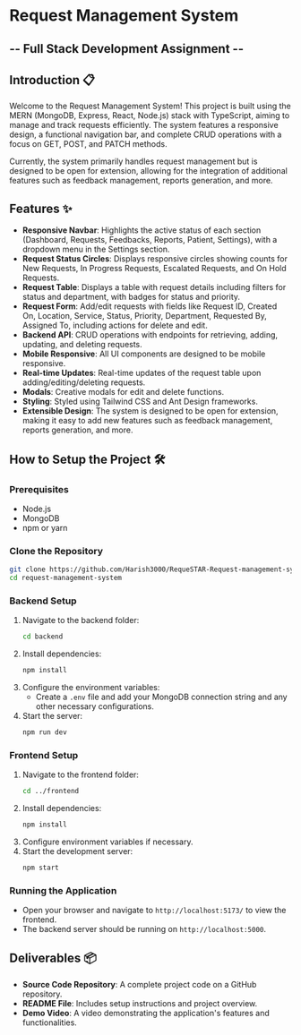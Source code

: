 # Request Management System 
## -- Full Stack Development Assignment --

## Introduction 📋
Welcome to the Request Management System! This project is built using the MERN (MongoDB, Express, React, Node.js) stack with TypeScript, aiming to manage and track requests efficiently. The system features a responsive design, a functional navigation bar, and complete CRUD operations with a focus on GET, POST, and PATCH methods. 

Currently, the system primarily handles request management but is designed to be open for extension, allowing for the integration of additional features such as feedback management, reports generation, and more.

## Features ✨
- **Responsive Navbar**: Highlights the active status of each section (Dashboard, Requests, Feedbacks, Reports, Patient, Settings), with a dropdown menu in the Settings section.
- **Request Status Circles**: Displays responsive circles showing counts for New Requests, In Progress Requests, Escalated Requests, and On Hold Requests.
- **Request Table**: Displays a table with request details including filters for status and department, with badges for status and priority.
- **Request Form**: Add/edit requests with fields like Request ID, Created On, Location, Service, Status, Priority, Department, Requested By, Assigned To, including actions for delete and edit.
- **Backend API**: CRUD operations with endpoints for retrieving, adding, updating, and deleting requests.
- **Mobile Responsive**: All UI components are designed to be mobile responsive.
- **Real-time Updates**: Real-time updates of the request table upon adding/editing/deleting requests.
- **Modals**: Creative modals for edit and delete functions.
- **Styling**: Styled using Tailwind CSS and Ant Design frameworks.
- **Extensible Design**: The system is designed to be open for extension, making it easy to add new features such as feedback management, reports generation, and more.

## How to Setup the Project 🛠️

### Prerequisites
- Node.js
- MongoDB
- npm or yarn

### Clone the Repository
```bash
git clone https://github.com/Harish3000/RequeSTAR-Request-management-system.git
cd request-management-system
```

### Backend Setup
1. Navigate to the backend folder:
   ```bash
   cd backend
   ```
2. Install dependencies:
   ```bash
   npm install
   ```
3. Configure the environment variables:
   - Create a `.env` file and add your MongoDB connection string and any other necessary configurations.
4. Start the server:
   ```bash
   npm run dev
   ```

### Frontend Setup
1. Navigate to the frontend folder:
   ```bash
   cd ../frontend
   ```
2. Install dependencies:
   ```bash
   npm install
   ```
3. Configure environment variables if necessary.
4. Start the development server:
   ```bash
   npm start
   ```

### Running the Application
- Open your browser and navigate to `http://localhost:5173/` to view the frontend.
- The backend server should be running on `http://localhost:5000`.

## Deliverables 📦
- **Source Code Repository**: A complete project code on a GitHub repository.
- **README File**: Includes setup instructions and project overview.
- **Demo Video**: A video demonstrating the application's features and functionalities.
